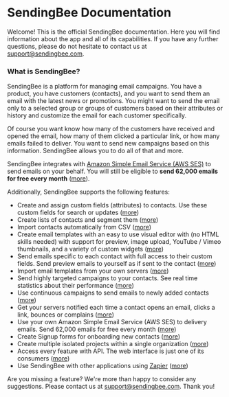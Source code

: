 # SendingBee Documentation

Welcome! This is the official SendingBee documentation. Here you will find
information about the app and all of its capabilities. If you have any
further questions, please do not hesitate to contact us at
[support@sendingbee.com](mailto:support@sendingbee.com).

### What is SendingBee?

SendingBee is a platform for managing email campaigns. You have a product,
you have customers (contacts), and you want to send them an email with the
latest news or promotions. You might want to send the email only to a
selected group or groups of customers based on their attributes or history
and customize the email for each customer specifically.

Of course you want know how many of the customers have received and opened
the email, how many of them clicked a particular link, or how many emails
failed to deliver. You want to send new campaigns based on this information.
SendingBee allows you to do all of that and more.

SendingBee integrates with [Amazon Simple Email Service (AWS
SES)](https://aws.amazon.com/ses/) to send emails on your behalf. You will
still be eligible to **send 62,000 emails for free every month**
([more](/delivery-providers.md)).

Additionally, SendingBee supports the following features:

* Create and assign custom fields (attributes) to contacts. Use
these custom fields for search or updates ([more](/contacts.md))
* Create lists of contacts and segment them ([more](/lists.md))
* Import contacts automatically from CSV ([more](/contacts/import-from-csv.md))
* Create email templates with an easy to use visual editor with (no HTML skills needed) with support for preview, image upload, YouTube / Vimeo thumbnails, and a variety of custom widgets ([more](/templates.md))
* Send emails specific to each contact with full access to their custom fields. Send preview emails to yourself as if sent to the contact ([more](/templates.md))
* Import email templates from your own servers ([more](/remote-templates.md))
* Send highly targeted campaigns to your contacts. See real time statistics about their performance ([more](/campaigns.md))
* Use continuous campaigns to send emails to newly added contacts ([more](/campaigns.md#continuous-campaigns))
* Get your servers notified each time a contact opens an email, clicks a link, bounces or complains ([more](/hooks.md))
* Use your own Amazon Simple Email Service (AWS SES) to delivery emails. Send 62,000 emails for free every month ([more](/delivery-providers.md))
* Create Signup forms for onboarding new contacts ([more](/signup-forms.md))
* Create multiple isolated projects within a single organization ([more](/organizations-and-projects.md))
* Access every feature with API. The web interface is just one of its consumers ([more](/api.md))
* Use SendingBee with other applications using [Zapier](https://zapier.com) ([more](/integrations.md))

Are you missing a feature? We're more than happy to consider any suggestions. Please contact us at [support@sendingbee.com](mailto:support@sendingbee.com). Thank you!
